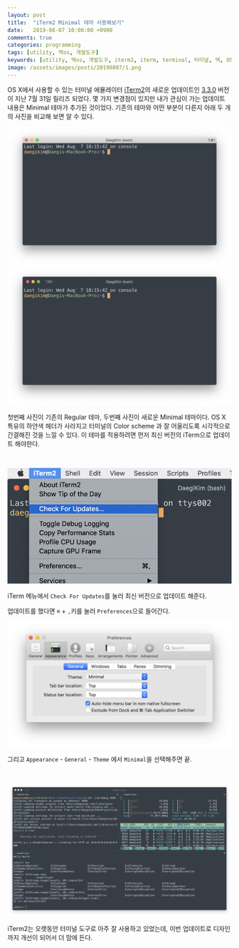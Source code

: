 ```yaml
---
layout: post
title:  "iTerm2 Minimal 테마 사용해보기"
date:   2019-08-07 10:00:00 +0900
comments: true
categories: programming
tags: [utility, 맥os, 개발도구]
keywords: [utility, 맥os, 개발도구, iterm2, iterm, terminal, 터미널, 맥, OS X, 터미널프로그램]
image: /assets/images/posts/20190807/1.png
---
```

OS X에서 사용할 수 있는 터미널 에뮬레이터 [iTerm2](https://www.iterm2.com)의 새로운 업데이트인 [3.3.0](https://www.iterm2.com/version3.html) 버전이 지난 7월 31일 릴리즈 되었다.
몇 가지 변경점이 있지만 내가 관심이 가는 업데이트 내용은 Minimal 테마가 추가된 것이었다. 
기존의 테마와 어떤 부분이 다른지 아래 두 개의 사진을 비교해 보면 알 수 있다.

![No image](/assets/images/posts/20190807/2.png)
![No image](/assets/images/posts/20190807/1.png)

첫번째 사진이 기존의 Regular 테마, 두번째 사진이 새로운 Minimal 테마이다.
OS X 특유의 하얀색 헤더가 사라지고 터미널의 Color scheme 과 잘 어울리도록 시각적으로 간결해진 것을 느낄 수 있다.
이 테마를 적용하려면 먼저 최신 버전의 iTerm으로 업데이트 해야한다.

&nbsp;

![No image](/assets/images/posts/20190807/3.png)

iTerm 메뉴에서 `Check For Updates`를 눌러 최신 버전으로 업데이트 해준다.

업데이트를 했다면 `⌘` + `,`키를 눌러 `Preferences`으로 들어간다.

![No image](/assets/images/posts/20190807/4.png)

그리고 `Appearance` - `General` - `Theme` 에서 `Minimal`을 선택해주면 끝. 

&nbsp;

![No image](/assets/images/posts/20190807/5.png)

iTerm2는 오랫동안 터미널 도구로 아주 잘 사용하고 있었는데, 이번 업데이트로 디자인 까지 개선이 되어서 더 맘에 든다. 